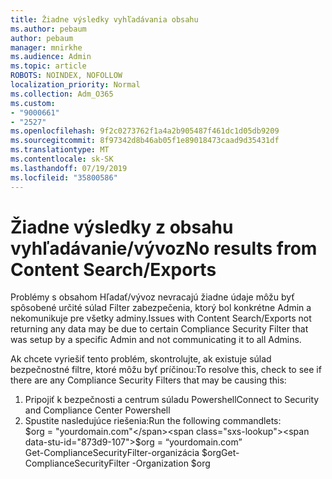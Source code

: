 ```yaml
---
title: Žiadne výsledky vyhľadávania obsahu
ms.author: pebaum
author: pebaum
manager: mnirkhe
ms.audience: Admin
ms.topic: article
ROBOTS: NOINDEX, NOFOLLOW
localization_priority: Normal
ms.collection: Adm_O365
ms.custom:
- "9000661"
- "2527"
ms.openlocfilehash: 9f2c0273762f1a4a2b905487f461dc1d05db9209
ms.sourcegitcommit: 8f97342d8b46ab05f1e89018473caad9d35431df
ms.translationtype: MT
ms.contentlocale: sk-SK
ms.lasthandoff: 07/19/2019
ms.locfileid: "35800586"
---
```

# <a name="no-results-from-content-searchexports"></a><span data-ttu-id="873d9-102">Žiadne výsledky z obsahu vyhľadávanie/vývoz</span><span class="sxs-lookup"><span data-stu-id="873d9-102">No results from Content Search/Exports</span></span>

<span data-ttu-id="873d9-103">Problémy s obsahom Hľadať/vývoz nevracajú žiadne údaje môžu byť spôsobené určité súlad Filter zabezpečenia, ktorý bol konkrétne Admin a nekomunikuje pre všetky adminy.</span><span class="sxs-lookup"><span data-stu-id="873d9-103">Issues with Content Search/Exports not returning any data may be due to certain Compliance Security Filter that was setup by a specific Admin and not communicating it to all Admins.</span></span>

<span data-ttu-id="873d9-104">Ak chcete vyriešiť tento problém, skontrolujte, ak existuje súlad bezpečnostné filtre, ktoré môžu byť príčinou:</span><span class="sxs-lookup"><span data-stu-id="873d9-104">To resolve this, check to see if there are any Compliance Security Filters that may be causing this:</span></span>
1. <span data-ttu-id="873d9-105">Pripojiť k bezpečnosti a centrum súladu Powershell</span><span class="sxs-lookup"><span data-stu-id="873d9-105">Connect to Security and Compliance Center Powershell</span></span>
2. <span data-ttu-id="873d9-106">Spustite nasledujúce riešenia:</span><span class="sxs-lookup"><span data-stu-id="873d9-106">Run the following commandlets:</span></span>
<br><span data-ttu-id="873d9-107">$org = "yourdomain.com"</span><span class="sxs-lookup"><span data-stu-id="873d9-107">$org = “yourdomain.com”</span></span>
<br><span data-ttu-id="873d9-108">Get-ComplianceSecurityFilter-organizácia $org</span><span class="sxs-lookup"><span data-stu-id="873d9-108">Get-ComplianceSecurityFilter -Organization $org</span></span>
